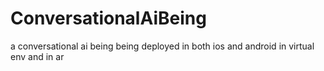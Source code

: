 # ConversationalAiBeing
a conversational ai being being deployed in both ios and android in virtual env and in ar
